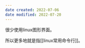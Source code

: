 ```yaml
---
date created: 2022-07-06
date modified: 2022-07-20
---
```


很少使用linux图形界面。

所以更多地就是指[[linux常用命令行]]。
